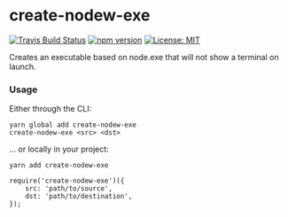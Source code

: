 # create-nodew-exe

[![Travis Build Status](https://travis-ci.com/s-h-a-d-o-w/create-nodew-exe.svg?branch=master)](https://travis-ci.com/s-h-a-d-o-w/create-nodew-exe)
[![npm version](https://img.shields.io/npm/v/create-nodew-exe.svg)](https://www.npmjs.com/package/create-nodew-exe)
[![License: MIT](https://img.shields.io/badge/License-MIT-yellow.svg)](https://opensource.org/licenses/MIT)

Creates an executable based on node.exe that will not show 
a terminal on launch.

### Usage

Either through the CLI:
```
yarn global add create-nodew-exe
create-nodew-exe <src> <dst>
```

... or locally in your project:
```
yarn add create-nodew-exe
```
```
require('create-nodew-exe')({
	src: 'path/to/source',
	dst: 'path/to/destination',
});
```
